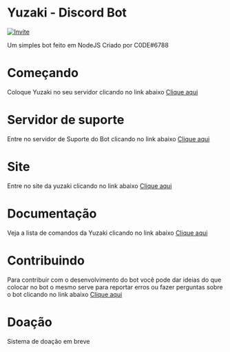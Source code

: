 # Yuzaki - Discord Bot

[![Invite](https://img.shields.io/badge/Invite-Yuzaki%20Bot-40e0d0?style=for-the-badge)](https://discordapp.com/oauth2/authorize?client_id=794361961483730964&scope=bot&permissions=8)

Um simples bot feito em NodeJS
Criado por C0DE#6788

# Começando
Coloque Yuzaki no seu servidor clicando no link abaixo
[Clique aqui](https://discord.com/oauth2/authorize?client_id=794361961483730964&scope=bot&permissions=8)

# Servidor de suporte
Entre no servidor de Suporte do Bot clicando no link abaixo
[Clique aqui](https://discord.gg/48zXkuduC2)

# Site
Entre no site da yuzaki clicando no link abaixo
[Clique aqui](https://yuzaki.glitch.me/)

# Documentação
Veja a lista de comandos da Yuzaki clicando no link abaixo
[Clique aqui](https://froggdrugs.gitbook.io/yuzaki/)

# Contribuindo
Para contribuir com o desenvolvimento do bot você pode dar ideias do que colocar no bot o mesmo serve para reportar erros ou fazer perguntas sobre o bot clicando no link abaixo
[Clique aqui](https://github.com/C0DEpy/Yuzaki/issues)

# Doação
Sistema de doação em breve
